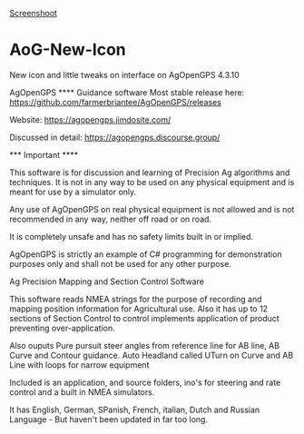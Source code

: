 [Screenshoot](https://github.com/Vilicat-cat/AoG-New-Icon/blob/main/screenshoot.png)

# AoG-New-Icon
 New icon and little tweaks on interface on AgOpenGPS 4.3.10
 
AgOpenGPS **** Guidance software
Most stable release here: https://github.com/farmerbriantee/AgOpenGPS/releases

Website: https://agopengps.jimdosite.com/

Discussed in detail: https://agopengps.discourse.group/

*** Important ****

This software is for discussion and learning of Precision Ag algorithms and techniques. It is not in any way to be used on any physical equipment and is meant for use by a simulator only.

Any use of AgOpenGPS on real physical equipment is not allowed and is not recommended in any way, neither off road or on road.

It is completely unsafe and has no safety limits built in or implied.

AgOpenGPS is strictly an example of C# programming for demonstration purposes only and shall not be used for any other purpose.

Ag Precision Mapping and Section Control Software

This software reads NMEA strings for the purpose of recording and mapping position information for Agricultural use. Also it has up to 12 sections of Section Control to control implements application of product preventing over-application.

Also ouputs Pure pursuit steer angles from reference line for AB line, AB Curve and Contour guidance. Auto Headland called UTurn on Curve and AB Line with loops for narrow equipment

Included is an application, and source folders, ino's for steering and rate control and a built in NMEA simulators.

It has English, German, SPanish, French, italian, Dutch and Russian Language - But haven't been updated in far too long.
